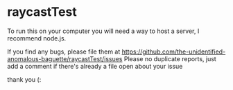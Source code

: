 # raycastTest
 To run this on your computer you will need a way to host a server, I recommend node.js.

 If you find any bugs, please file them at https://github.com/the-unidentified-anomalous-baguette/raycastTest/issues
 Please no duplicate reports, just add a comment if there's already a file open about your issue

 thank you (:
